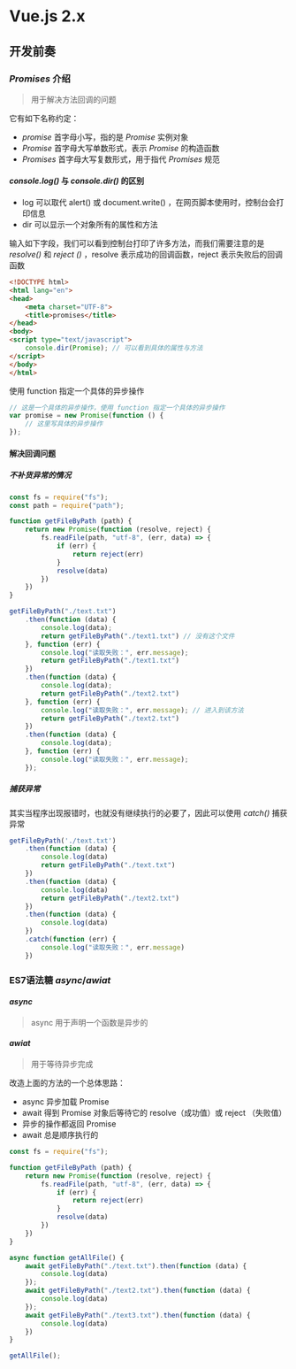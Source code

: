 # Vue.js 2.x

## 开发前奏

### *Promises* 介绍

> 用于解决方法回调的问题

它有如下名称约定：

- *promise* 首字母小写，指的是 *Promise* 实例对象
- *Promise* 首字母大写单数形式，表示 *Promise* 的构造函数
- *Promises* 首字母大写复数形式，用于指代 *Promises* 规范

#### *console.log()* 与 *console.dir()* 的区别

- log 可以取代 alert() 或 document.write() ，在网页脚本使用时，控制台会打印信息
- dir 可以显示一个对象所有的属性和方法



输入如下字段，我们可以看到控制台打印了许多方法，而我们需要注意的是 *resolve()* 和 *reject ()* ，resolve 表示成功的回调函数，reject 表示失败后的回调函数

```html
<!DOCTYPE html>
<html lang="en">
<head>
    <meta charset="UTF-8">
    <title>promises</title>
</head>
<body>
<script type="text/javascript">
    console.dir(Promise); // 可以看到具体的属性与方法
</script>
</body>
</html>
```



使用 function 指定一个具体的异步操作

```js
// 这是一个具体的异步操作，使用 function 指定一个具体的异步操作
var promise = new Promise(function () {
    // 这里写具体的异步操作
});
```



#### 解决回调问题

##### 不补货异常的情况

```js
const fs = require("fs");
const path = require("path");

function getFileByPath (path) {
    return new Promise(function (resolve, reject) {
        fs.readFile(path, "utf-8", (err, data) => {
            if (err) {
                return reject(err)
            }
            resolve(data)
        })
    })
}

getFileByPath("./text.txt")
    .then(function (data) {
        console.log(data);
        return getFileByPath("./text1.txt") // 没有这个文件
    }, function (err) {
        console.log("读取失败：", err.message);
        return getFileByPath("./text1.txt")
    })
    .then(function (data) {
        console.log(data);
        return getFileByPath("./text2.txt")
    }, function (err) {
        console.log("读取失败：", err.message); // 进入到该方法
        return getFileByPath("./text2.txt")
    })
    .then(function (data) {
        console.log(data);
    }, function (err) {
        console.log("读取失败：", err.message);
    });
```



##### 捕获异常

其实当程序出现报错时，也就没有继续执行的必要了，因此可以使用 *catch()* 捕获异常

```js
getFileByPath('./text.txt')
    .then(function (data) {
        console.log(data)
        return getFileByPath("./text.txt")
    })
    .then(function (data) {
        console.log(data)
        return getFileByPath("./text2.txt")
    })
    .then(function (data) {
        console.log(data)
    })
    .catch(function (err) {
        console.log("读取失败：", err.message)
    })
```



### ES7语法糖 *async*/*awiat* 

#### *async* 

> async 用于声明一个函数是异步的



#### *awiat*

> 用于等待异步完成



改造上面的方法的一个总体思路：

- async 异步加载 Promise
- await 得到 Promise 对象后等待它的 resolve（成功值）或 reject （失败值）
- 异步的操作都返回 Promise 
- await 总是顺序执行的

```js
const fs = require("fs");

function getFileByPath (path) {
    return new Promise(function (resolve, reject) {
        fs.readFile(path, "utf-8", (err, data) => {
            if (err) {
                return reject(err)
            }
            resolve(data)
        })
    })
}

async function getAllFile() {
    await getFileByPath("./text.txt").then(function (data) {
        console.log(data)
    });
    await getFileByPath("./text2.txt").then(function (data) {
        console.log(data)
    });
    await getFileByPath("./text3.txt").then(function (data) {
        console.log(data)
    })
}

getAllFile();
```

